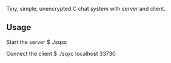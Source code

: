 Tiny, simple, unencrypted C chat system with server and client.

Usage
-----

Start the server
        $ ./sqxs
  
Connect the client
        $ ./sqxc localhost 33730
